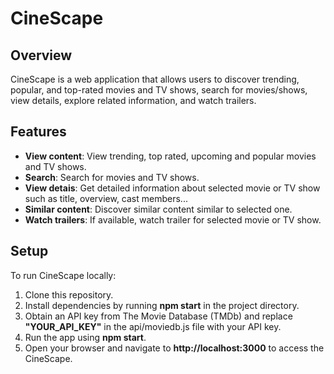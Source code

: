 # CineScape

## Overview

CineScape is a web application that allows users to discover trending, popular, and top-rated movies and TV shows, search for movies/shows, view details, explore related information, and watch trailers.

## Features

- **View content**: View trending, top rated, upcoming and popular movies and TV shows.
- **Search**: Search for movies and TV shows.
- **View detais**: Get detailed information about selected movie or TV show such as title, overview, cast members...
- **Similar content**: Discover similar content similar to selected one.
- **Watch trailers**: If available, watch trailer for selected movie or TV show.


## Setup
To run CineScape locally:

1. Clone this repository.
2. Install dependencies by running **npm start** in the project directory.
3. Obtain an API key from The Movie Database (TMDb) and replace **"YOUR_API_KEY"** in the api/moviedb.js file with your API key.
4. Run the app using **npm start**.
5. Open your browser and navigate to **http://localhost:3000** to access the CineScape.

